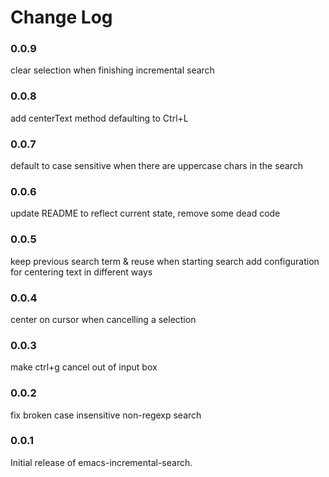 # Change Log

### 0.0.9

clear selection when finishing incremental search

### 0.0.8

add centerText method defaulting to Ctrl+L

### 0.0.7

default to case sensitive when there are uppercase chars in the search

### 0.0.6

update README to reflect current state, remove some dead code

### 0.0.5

keep previous search term & reuse when starting search
add configuration for centering text in different ways

### 0.0.4

center on cursor when cancelling a selection

### 0.0.3

make ctrl+g cancel out of input box

### 0.0.2

fix broken case insensitive non-regexp search

### 0.0.1

Initial release of emacs-incremental-search.
